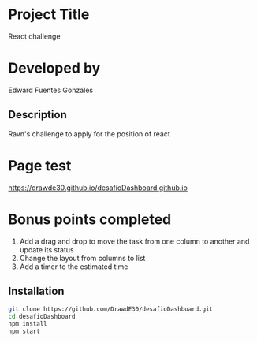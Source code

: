 # Project Title

React challenge

# Developed by

Edward Fuentes Gonzales

## Description

Ravn's challenge to apply for the position of react

# Page test

https://drawde30.github.io/desafioDashboard.github.io

# Bonus points completed
1. Add a drag and drop to move the task from one column to another and update its status
2. Change the layout from columns to list
3. Add a timer to the estimated time

## Installation
```bash
git clone https://github.com/DrawdE30/desafioDashboard.git
cd desafioDashboard
npm install
npm start
